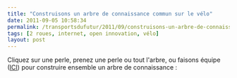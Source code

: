 ```yaml
---
title: "Construisons un arbre de connaissance commun sur le vélo"
date: 2011-09-05 10:58:34
permalink: /transportsdufutur/2011/09/construisons-un-arbre-de-connaissance-commun-sur-le-velo.html
tags: [2 roues, internet, open innovation, vélo]
layout: post
---
```


<p>Cliquez sur une perle, prenez une perle ou tout l'arbre, ou faisons équipe (<a href="http://pear.ly/RENj" target="_blank">ICI</a>) pour construire ensemble un arbre de connaissance :</p> <p>        </p>
